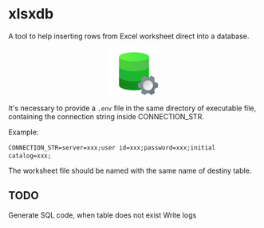 # xlsxdb

A tool to help inserting rows from Excel worksheet direct into a database.

<div align="center">
  <img src="./assets/xlsxdb-logo.png" alt="xlsxdb logo">
</div>


It's necessary to provide a `.env` file in the same directory of executable file, containing the connection string inside CONNECTION_STR.

Example:

```.env
CONNECTION_STR=server=xxx;user id=xxx;password=xxx;initial catalog=xxx;
```

The worksheet file should be named with the same name of destiny table.

## TODO

Generate SQL code, when table does not exist
Write logs

